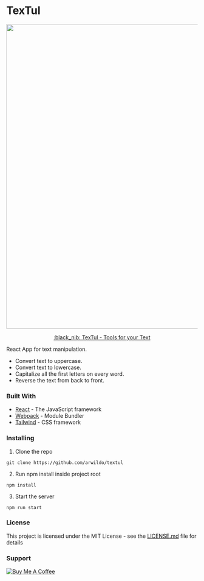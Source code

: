 # TexTul
<p align=center> 
  <img src="https://github.com/arwildo/textul/blob/master/src/components/assets/img/textul.jpg" width="800">
</p>
<p align=center> 
  <a href="https://arwildo.github.io/textul">:black_nib: TexTul - Tools for your Text</a>
 </p>

React App for text manipulation. 
* Convert text to uppercase.
* Convert text to lowercase.
* Capitalize all the first letters on every word.
* Reverse the text from back to front.


### Built With

* [React](https://reactjs.org/) - The JavaScript framework
* [Webpack](https://webpack.js.org/) - Module Bundler
* [Tailwind](https://tailwindcss.com/) - CSS framework

### Installing

1. Clone the repo

```
git clone https://github.com/arwildo/textul
```

2. Run npm install inside project root

```
npm install
```

3. Start the server

```
npm run start
```


### License

This project is licensed under the MIT License - see the [LICENSE.md](LICENSE.md) file for details


### Support

<a href="https://www.buymeacoffee.com/Arwildo " target="_blank"><img src="https://www.buymeacoffee.com/assets/img/custom_images/white_img.png" alt="Buy Me A Coffee" style="height: auto !important;width: auto !important;" ></a>
